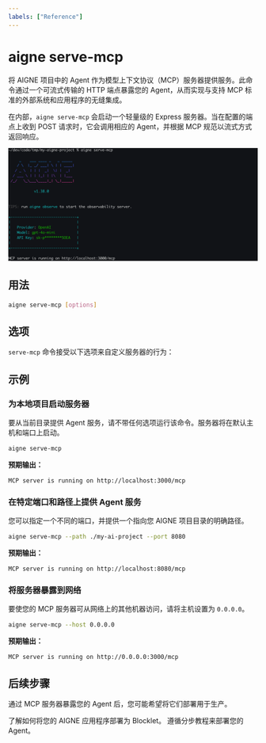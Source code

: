 ```yaml
---
labels: ["Reference"]
---
```


# aigne serve-mcp

将 AIGNE 项目中的 Agent 作为模型上下文协议（MCP）服务器提供服务。此命令通过一个可流式传输的 HTTP 端点暴露您的 Agent，从而实现与支持 MCP 标准的外部系统和应用程序的无缝集成。

在内部，`aigne serve-mcp` 会启动一个轻量级的 Express 服务器。当在配置的端点上收到 POST 请求时，它会调用相应的 Agent，并根据 MCP 规范以流式方式返回响应。

![运行 MCP 服务](../assets/run-mcp-service.png)

## 用法

```bash Basic Usage icon=lucide:terminal
aigne serve-mcp [options]
```

## 选项

`serve-mcp` 命令接受以下选项来自定义服务器的行为：

<x-field data-name="--path, --url" data-type="string" data-default="." data-desc="本地 Agent 目录的路径或远程 AIGNE 项目的 URL。"></x-field>

<x-field data-name="--host" data-type="string" data-default="localhost" data-desc="运行 MCP 服务器的主机。使用 `0.0.0.0` 可将服务器公开到网络。"></x-field>

<x-field data-name="--port" data-type="number" data-default="3000" data-desc="MCP 服务器的端口。如果设置了 `PORT` 环境变量，该命令会遵循该变量；否则，默认为 3000。"></x-field>

<x-field data-name="--pathname" data-type="string" data-default="/mcp" data-desc="MCP 服务端点的 URL 路径。"></x-field>

<x-field data-name="--aigne-hub-url" data-type="string" data-desc="自定义的 AIGNE Hub 服务 URL，用于获取远程 Agent 定义或模型。"></x-field>

## 示例

### 为本地项目启动服务器

要从当前目录提供 Agent 服务，请不带任何选项运行该命令。服务器将在默认主机和端口上启动。

```bash Start Server in Current Directory icon=lucide:play-circle
aigne serve-mcp
```

**预期输出：**

```text Console Output icon=lucide:server
MCP server is running on http://localhost:3000/mcp
```

### 在特定端口和路径上提供 Agent 服务

您可以指定一个不同的端口，并提供一个指向您 AIGNE 项目目录的明确路径。

```bash Start Server with Custom Port and Path icon=lucide:play-circle
aigne serve-mcp --path ./my-ai-project --port 8080
```

**预期输出：**

```text Console Output icon=lucide:server
MCP server is running on http://localhost:8080/mcp
```

### 将服务器暴露到网络

要使您的 MCP 服务器可从网络上的其他机器访问，请将主机设置为 `0.0.0.0`。

```bash Expose Server Publicly icon=lucide:play-circle
aigne serve-mcp --host 0.0.0.0
```

**预期输出：**

```text Console Output icon=lucide:server
MCP server is running on http://0.0.0.0:3000/mcp
```

## 后续步骤

通过 MCP 服务器暴露您的 Agent 后，您可能希望将它们部署用于生产。

<x-cards>
  <x-card data-title="aigne deploy 命令" data-icon="lucide:ship" data-href="/command-reference/deploy">
    了解如何将您的 AIGNE 应用程序部署为 Blocklet。
  </x-card>
  <x-card data-title="部署 Agent 指南" data-icon="lucide:book-open-check" data-href="/guides/deploying-agents">
    遵循分步教程来部署您的 Agent。
  </x-card>
</x-cards>